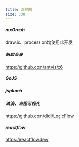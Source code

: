 ```yaml
---
title: 流程图
size: 238
---
```

##### mxGraph

draw.io、process on均使用此开发

##### 蚂蚁金服

https://github.com/antvis/x6

##### GoJS

##### jsplumb

##### 滴滴，流程可视化

https://github.com/didi/LogicFlow

##### reactflow

https://reactflow.dev/
